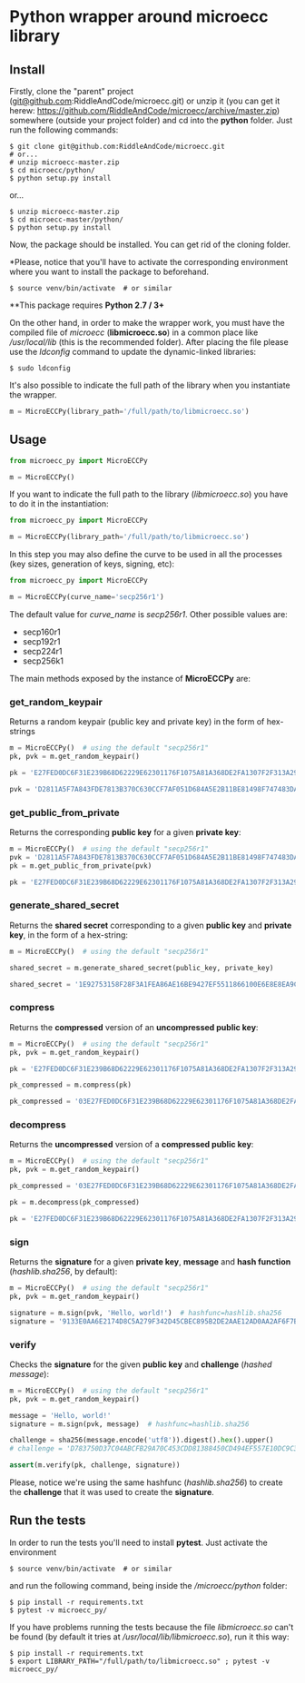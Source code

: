# Python wrapper around microecc library

## Install

Firstly, clone the "parent" project (git@github.com:RiddleAndCode/microecc.git) or unzip it (you can get it herew: https://github.com/RiddleAndCode/microecc/archive/master.zip) somewhere (outside your project folder) and cd into the **python** folder. Just run the following commands:

```shell
$ git clone git@github.com:RiddleAndCode/microecc.git
# or...
# unzip microecc-master.zip
$ cd microecc/python/
$ python setup.py install
```

or...

```shell
$ unzip microecc-master.zip
$ cd microecc-master/python/
$ python setup.py install
```

Now, the package should be installed. You can get rid of the cloning folder.

*Please, notice that you'll have to activate the corresponding environment where you want to install the package to beforehand.

```shell
$ source venv/bin/activate  # or similar
```

**This package requires **Python 2.7 / 3+**

On the other hand, in order to make the wrapper work, you must have the compiled file of _microecc_ (**libmicroecc.so**) in a common place like _/usr/local/lib_ (this is the recommended folder). After placing the file please use the _ldconfig_ command to update the dynamic-linked libraries:

```shell
$ sudo ldconfig
```

It's also possible to indicate the full path of the library when you instantiate the wrapper.

```python
m = MicroECCPy(library_path='/full/path/to/libmicroecc.so')
```

## Usage

```python
from microecc_py import MicroECCPy

m = MicroECCPy()
```

If you want to indicate the full path to the library (_libmicroecc.so_) you have to do it in the instantiation:

```python
from microecc_py import MicroECCPy

m = MicroECCPy(library_path='/full/path/to/libmicroecc.so')
```

In this step you may also define the curve to be used in all the processes (key sizes, generation of keys, signing, etc):

```python
from microecc_py import MicroECCPy

m = MicroECCPy(curve_name='secp256r1')
```

The default value for _curve_name_ is _secp256r1_. Other possible values are:
 - secp160r1
 - secp192r1
 - secp224r1
 - secp256k1

The main methods exposed by the instance of **MicroECCPy** are:

### get_random_keypair

Returns a random keypair (public key and private key) in the form of hex-strings

```python
m = MicroECCPy()  # using the default "secp256r1"
pk, pvk = m.get_random_keypair()

pk = 'E27FED0DC6F31E239B68D62229E62301176F1075A81A368DE2FA1307F2F313A290827F7DDCB351DBE7073CB4C5969B38ABCF219959D312E94A11682420268F09'

pvk = 'D2811A5F7A843FDE7813B370C630CCF7AF051D684A5E2B11BE81498F747483DA'
```

### get_public_from_private

Returns the corresponding **public key** for a given **private key**:

```python
m = MicroECCPy()  # using the default "secp256r1"
pvk = 'D2811A5F7A843FDE7813B370C630CCF7AF051D684A5E2B11BE81498F747483DA'
pk = m.get_public_from_private(pvk)

pk = 'E27FED0DC6F31E239B68D62229E62301176F1075A81A368DE2FA1307F2F313A290827F7DDCB351DBE7073CB4C5969B38ABCF219959D312E94A11682420268F09'
```

### generate_shared_secret

Returns the **shared secret** corresponding to a given **public key** and **private key**, in the form of a hex-string:

```python
m = MicroECCPy()  # using the default "secp256r1"

shared_secret = m.generate_shared_secret(public_key, private_key)

shared_secret = '1E92753158F28F3A1FEA86AE16BE9427EF5511866100E6E8E8EA9C022C812FA8'
```

### compress

Returns the **compressed** version of an **uncompressed public key**:

```python
m = MicroECCPy()  # using the default "secp256r1"
pk, pvk = m.get_random_keypair()

pk = 'E27FED0DC6F31E239B68D62229E62301176F1075A81A368DE2FA1307F2F313A290827F7DDCB351DBE7073CB4C5969B38ABCF219959D312E94A11682420268F09'

pk_compressed = m.compress(pk)

pk_compressed = '03E27FED0DC6F31E239B68D62229E62301176F1075A81A368DE2FA1307F2F313A2'
```

### decompress

Returns the **uncompressed** version of a **compressed public key**:

```python
m = MicroECCPy()  # using the default "secp256r1"
pk, pvk = m.get_random_keypair()

pk_compressed = '03E27FED0DC6F31E239B68D62229E62301176F1075A81A368DE2FA1307F2F313A2'

pk = m.decompress(pk_compressed)

pk = 'E27FED0DC6F31E239B68D62229E62301176F1075A81A368DE2FA1307F2F313A290827F7DDCB351DBE7073CB4C5969B38ABCF219959D312E94A11682420268F09'
```

### sign

Returns the **signature** for a given **private key**, **message** and **hash function** (_hashlib.sha256_, by default):

```python
m = MicroECCPy()  # using the default "secp256r1"
pk, pvk = m.get_random_keypair()

signature = m.sign(pvk, 'Hello, world!')  # hashfunc=hashlib.sha256
signature = '9133E0AA6E2174D8C5A279F342D45CBEC895B2DE2AAE12AD0AA2AF6F7B4A87B5321DB8CB0520F49065475A6EA8F5F500AC2BFB20FF8527DAAF9B70CEDADA8918'
```

### verify

Checks the **signature** for the given **public key** and **challenge** (_hashed message_):

```python
m = MicroECCPy()  # using the default "secp256r1"
pk, pvk = m.get_random_keypair()

message = 'Hello, world!'
signature = m.sign(pvk, message)  # hashfunc=hashlib.sha256

challenge = sha256(message.encode('utf8')).digest().hex().upper()
# challenge = 'D783750D37C04ABCFB29A70C453CDD81388450CD494EF557E10DC9C3C749E358'

assert(m.verify(pk, challenge, signature))
```

Please, notice we're using the same hashfunc (_hashlib.sha256_) to create the **challenge** that it was used to create the **signature**.

## Run the tests

In order to run the tests you'll need to install **pytest**. Just activate the environment

```shell
$ source venv/bin/activate  # or similar
```

and run the following command, being inside the _/microecc/python_ folder:

```shell
$ pip install -r requirements.txt
$ pytest -v microecc_py/
```

If you have problems running the tests because the file _libmicroecc.so_ can't be found (by default it tries at _/usr/local/lib/libmicroecc.so_), run it this way:

```shell
$ pip install -r requirements.txt
$ export LIBRARY_PATH="/full/path/to/libmicroecc.so" ; pytest -v microecc_py/
```
